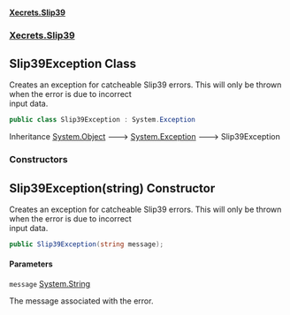 #### [Xecrets.Slip39](index.md 'index')
### [Xecrets.Slip39](Xecrets.Slip39.md 'Xecrets.Slip39')

## Slip39Exception Class

Creates an exception for catcheable Slip39 errors. This will only be thrown when the error is due to incorrect  
input data.

```csharp
public class Slip39Exception : System.Exception
```

Inheritance [System.Object](https://docs.microsoft.com/en-us/dotnet/api/System.Object 'System.Object') &#129106; [System.Exception](https://docs.microsoft.com/en-us/dotnet/api/System.Exception 'System.Exception') &#129106; Slip39Exception
### Constructors

<a name='Xecrets.Slip39.Slip39Exception.Slip39Exception(string)'></a>

## Slip39Exception(string) Constructor

Creates an exception for catcheable Slip39 errors. This will only be thrown when the error is due to incorrect  
input data.

```csharp
public Slip39Exception(string message);
```
#### Parameters

<a name='Xecrets.Slip39.Slip39Exception.Slip39Exception(string).message'></a>

`message` [System.String](https://docs.microsoft.com/en-us/dotnet/api/System.String 'System.String')

The message associated with the error.